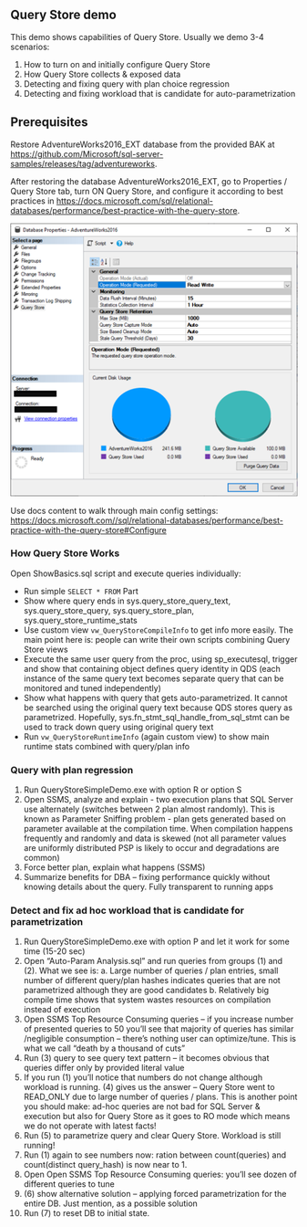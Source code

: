 ## Query Store demo

This demo shows capabilities of Query Store. Usually we demo 3-4 scenarios:
1.	How to turn on and initially configure Query Store
2.	How Query Store collects & exposed data
3.	Detecting and fixing query with plan choice regression
4.	Detecting and fixing workload that is candidate for auto-parametrization

## Prerequisites

Restore AdventureWorks2016_EXT database from the provided BAK at https://github.com/Microsoft/sql-server-samples/releases/tag/adventureworks.

After restoring the database AdventureWorks2016_EXT, go to Properties / Query Store tab, turn ON Query Store, and configure it according to best practices in https://docs.microsoft.com/sql/relational-databases/performance/best-practice-with-the-query-store.

![Query Store in SSMS](./QS_SSMS.png)

Use docs content to walk through main config settings: https://docs.microsoft.com//sql/relational-databases/performance/best-practice-with-the-query-store#Configure

### How Query Store Works
Open ShowBasics.sql script and execute queries individually:
-	Run simple `SELECT * FROM` Part
-	Show where query ends in sys.query_store_query_text, sys.query_store_query, sys.query_store_plan, sys.query_store_runtime_stats
-	Use custom view `vw_QueryStoreCompileInfo` to get info more easily. The main point here is: people can write their own scripts combining Query Store views
-	Execute the same user query from the proc, using sp_executesql, trigger and show that containing object defines query identity in QDS (each instance of the same query text becomes separate query that can be monitored and tuned independently)
-	Show what happens with query that gets auto-parametrized. It cannot be searched using the original query text because QDS stores query as parametrized. Hopefully, sys.fn_stmt_sql_handle_from_sql_stmt can be used to track down query using original query text
-	Run `vw_QueryStoreRuntimeInfo` (again custom view) to show main runtime stats combined with query/plan info

### Query with plan regression
1.	Run QueryStoreSimpleDemo.exe with option R or option S
2.	Open SSMS, analyze and explain - two execution plans that SQL Server use alternately (switches between 2 plan almost randomly). This is known as Parameter Sniffing problem - plan gets generated based on parameter available at the compilation time. When compilation happens frequently and randomly and data is skewed (not all parameter values are uniformly distributed PSP is likely to occur and degradations are common)
3.	Force better plan, explain what happens (SSMS)
4.	Summarize benefits for DBA – fixing performance quickly without knowing details about the query. Fully transparent to running apps

### Detect and fix ad hoc workload that is candidate for parametrization
1.	Run QueryStoreSimpleDemo.exe with option P and let it work for some time (15-20 sec)
2.	Open “Auto-Param Analysis.sql” and run queries from groups (1) and (2). What we see is:
a.	Large number of queries / plan entries, small number of different query/plan hashes indicates queries that are not parametrized although they are good candidates
b.	Relatively big compile time shows that system wastes resources on compilation instead of execution
3.	Open SSMS Top Resource Consuming queries – if you increase number of presented queries to 50 you’ll see that majority of queries has similar /negligible consumption – there’s nothing user can optimize/tune. This is what we call “death by a thousand of cuts”
4.	Run (3) query to see query text pattern – it becomes obvious that queries differ only by provided literal value
5.	If you run (1) you’ll notice that numbers do not change although workload is running. (4) gives us the answer – Query Store went to READ_ONLY due to large number of queries / plans. This is another point you should make: ad-hoc queries are not bad for SQL Server & execution but also for Query Store as it goes to RO mode which means we do not operate with latest facts!
6.	Run (5) to parametrize query and clear Query Store. Workload is still running!
7.	Run (1) again to see numbers now: ration between count(queries) and count(distinct query_hash) is now near to 1.
8.	Open Open SSMS Top Resource Consuming queries: you’ll see dozen of different queries to tune
9.	(6) show alternative solution – applying forced parametrization for the entire DB. Just mention, as a possible solution
10.	Run (7) to reset DB to  initial state.
